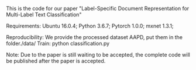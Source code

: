 This is the code for our paper "Label-Specific Document Representation for Multi-Label Text Classification" 

Requirements: Ubuntu 16.0.4;
  Python 3.6.7;
  Pytorch 1.0.0;
  mxnet 1.3.1;
  
Reproducibility: We provide the processed dataset AAPD, put them in the folder./data/
Train: python classification.py

Note: Due to the paper is still waiting to be accepted, the complete code will be published after the paper is accepted.
